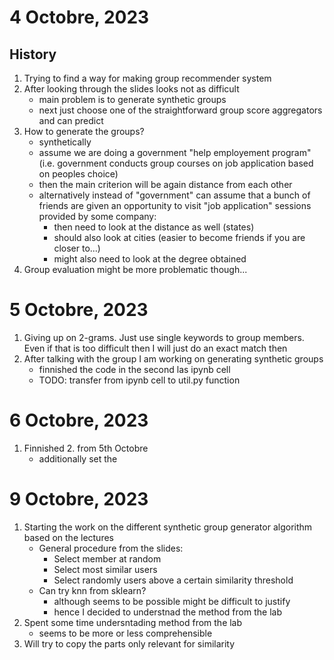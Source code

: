 # 4 Octobre, 2023
## History
1. Trying to find a way for making group recommender system
2. After looking through the slides looks not as difficult
    - main problem is to generate synthetic groups
    - next just choose one of the straightforward group score aggregators and can predict
3. How to generate the groups?
    - synthetically 
    - assume we are doing a government "help employement program" (i.e. government conducts group courses on job application based on peoples choice)
    - then the main criterion will be again distance from each other
    - alternatively instead of "government" can assume that a bunch of friends are given an opportunity to visit "job application" sessions provided by some company:
        - then need to look at the distance as well (states)
        - should also look at cities (easier to become friends if you are closer to...)
        - might also need to look at the degree obtained  
4. Group evaluation might be more problematic though...

# 5 Octobre, 2023
1. Giving up on 2-grams. Just use single keywords to group members. Even if that is too difficult then I will just do an exact match then
2. After talking with the group I am working on generating synthetic groups
    - finnished the code in the second las ipynb cell
    - TODO: transfer from ipynb cell to util.py function

# 6 Octobre, 2023
1. Finnished 2. from 5th Octobre
    - additionally set the 

# 9 Octobre, 2023
1. Starting the work on the different synthetic group generator algorithm based on the lectures
    - General procedure from the slides:
        - Select member at random 
        - Select most similar users
        - Select randomly users above a certain similarity threshold 
    - Can try knn from sklearn?
        - although seems to be possible might be difficult to justify
        - hence I decided to understnad the method from the lab
2. Spent some time undersntading method from the lab
    - seems to be more or less comprehensible
3. Will try to copy the parts only relevant for similarity